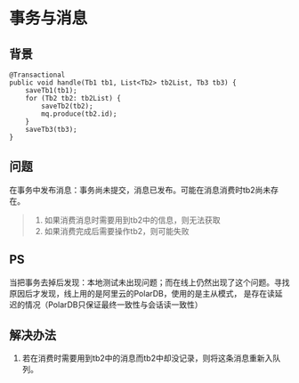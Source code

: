 # 事务与消息
## 背景
```
@Transactional
public void handle(Tb1 tb1, List<Tb2> tb2List, Tb3 tb3) {
    saveTb1(tb1);
    for (Tb2 tb2: tb2List) {
        saveTb2(tb2);
        mq.produce(tb2.id);
    }
    saveTb3(tb3);
}
```

## 问题
在事务中发布消息：事务尚未提交，消息已发布。可能在消息消费时tb2尚未存在。
>1. 如果消费消息时需要用到tb2中的信息，则无法获取
>2. 如果消费完成后需要操作tb2，则可能失败

## PS
当把事务去掉后发现：本地测试未出现问题；而在线上仍然出现了这个问题。寻找原因后才发现，线上用的是阿里云的PolarDB，使用的是主从模式，
是存在读延迟的情况（PolarDB只保证最终一致性与会话读一致性）

## 解决办法
1. 若在消费时需要用到tb2中的消息而tb2中却没记录，则将这条消息重新入队列。